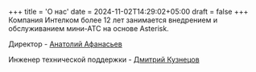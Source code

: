 +++
title = 'О нас'
date = 2024-11-02T14:29:02+05:00
draft = false
+++
Компания Интелком более 12 лет занимается внедрением и обслуживанием мини-АТС на основе Asterisk.

Директор - [Анатолий Афанасьев](tg://resolve?domain=atsip)

Инженер технической поддержки - [Дмитрий Кузнецов](tg://resolve?domain=krotesk)